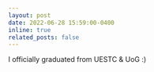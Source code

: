 ```yaml
---
layout: post
date: 2022-06-28 15:59:00-0400
inline: true
related_posts: false
---
```


I officially graduated from UESTC & UoG :)
